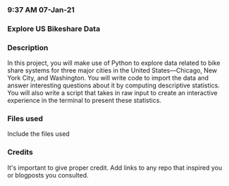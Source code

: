 ### 9:37 AM 07-Jan-21

### Explore US Bikeshare Data

### Description
In this project, you will make use of Python to explore data related to bike share systems for
three major cities in the United States—Chicago, New York City, and Washington. You will write code to 
import the data and answer interesting questions about it by computing descriptive statistics.
You will also write a script that takes in raw input to create an interactive experience in the 
terminal to present these statistics.

### Files used
Include the files used

### Credits
It's important to give proper credit. Add links to any repo that inspired you or blogposts you consulted.

